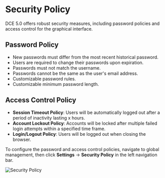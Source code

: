 # Security Policy

DCE 5.0 offers robust security measures, including password policies and access control for the graphical interface.

## Password Policy

- New passwords must differ from the most recent historical password.
- Users are required to change their passwords upon expiration.
- Passwords must not match the username.
- Passwords cannot be the same as the user's email address.
- Customizable password rules.
- Customizable minimum password length.

## Access Control Policy

- **Session Timeout Policy**: Users will be automatically logged out after a period of inactivity lasting x hours.
- **Account Lockout Policy**: Accounts will be locked after multiple failed login attempts within a specified time frame.
- **Login/Logout Policy**: Users will be logged out when closing the browser.

To configure the password and access control policies, navigate to global management, then click **Settings** -> **Security Policy** in the left navigation bar.

![Security Policy](../../images/security-policy.png)

